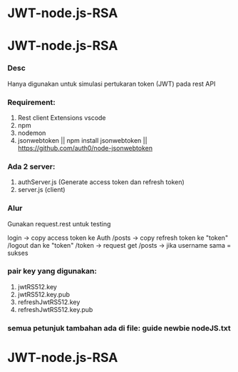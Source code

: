 # JWT-node.js-RSA
# JWT-node.js-RSA

### Desc
Hanya digunakan untuk simulasi pertukaran token (JWT) pada rest API

### Requirement:
1. Rest client Extensions vscode
2. npm
3. nodemon
4. jsonwebtoken || npm install jsonwebtoken || https://github.com/auth0/node-jsonwebtoken

### Ada 2 server:
1. authServer.js (Generate access token dan refresh token)
2. server.js (client)

### Alur
Gunakan request.rest untuk testing

login -> copy access token ke Auth /posts -> copy refresh token ke "token" /logout dan ke "token" /token -> request get /posts -> jika username sama = sukses

### pair key yang digunakan:
1. jwtRS512.key
2. jwtRS512.key.pub
3. refreshJwtRS512.key
4. refreshJwtRS512.key.pub

### semua petunjuk tambahan ada di file: guide newbie nodeJS.txt

# JWT-node.js-RSA
